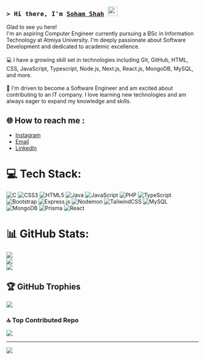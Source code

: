 ### <samp>&gt; Hi there, I'm <a href="https://github.com/sohxmshah" target="_blank"><b>Soham Shah</b></a> <img src="https://media.giphy.com/media/hvRJCLFzcasrR4ia7z/giphy.gif" width="25"> </samp>

Glad to see yu here!<br> I'm an aspiring Computer Engineer currently pursuing a BSc in Information Technology at Atmiya University. I'm deeply passionate about Software Development and dedicated to academic excellence.<br><br>💻 I have a growing skill set in technologies including Git, GitHub, HTML, CSS, JavaScript, Typescript, Node.js, Next.js, React.js, MongoDB, MySQL, and more.<br><br>🚀 I'm driven to become a Software Engineer and am excited about contributing to an IT company. I love learning new technologies and am always eager to expand my knowledge and skills.


## 🌐 How to reach me :
- [Instagram](https://www.instagram.com/sohxmshxh)
- [Email](mailto:sohamshxh@gmail.com)
- [LinkedIn](https://www.linkedin.com/in/sohxmshah/)

# 💻 Tech Stack:
![C](https://img.shields.io/badge/c-%2300599C.svg?style=flat&logo=c&logoColor=white) ![CSS3](https://img.shields.io/badge/css3-%231572B6.svg?style=flat&logo=css3&logoColor=white) ![HTML5](https://img.shields.io/badge/html5-%23E34F26.svg?style=flat&logo=html5&logoColor=white) ![Java](https://img.shields.io/badge/java-%23ED8B00.svg?style=flat&logo=openjdk&logoColor=white) ![JavaScript](https://img.shields.io/badge/javascript-%23323330.svg?style=flat&logo=javascript&logoColor=%23F7DF1E) ![PHP](https://img.shields.io/badge/php-%23777BB4.svg?style=flat&logo=php&logoColor=white) ![TypeScript](https://img.shields.io/badge/typescript-%23007ACC.svg?style=flat&logo=typescript&logoColor=white) ![Bootstrap](https://img.shields.io/badge/bootstrap-%238511FA.svg?style=flat&logo=bootstrap&logoColor=white) ![Express.js](https://img.shields.io/badge/express.js-%23404d59.svg?style=flat&logo=express&logoColor=%2361DAFB) ![Nodemon](https://img.shields.io/badge/NODEMON-%23323330.svg?style=flat&logo=nodemon&logoColor=%BBDEAD) ![TailwindCSS](https://img.shields.io/badge/tailwindcss-%2338B2AC.svg?style=flat&logo=tailwind-css&logoColor=white) ![MySQL](https://img.shields.io/badge/mysql-4479A1.svg?style=flat&logo=mysql&logoColor=white) ![MongoDB](https://img.shields.io/badge/MongoDB-%234ea94b.svg?style=flat&logo=mongodb&logoColor=white) ![Prisma](https://img.shields.io/badge/Prisma-3982CE?style=flat&logo=Prisma&logoColor=white) ![React](https://img.shields.io/badge/react-%2320232a.svg?style=flat&logo=react&logoColor=%2361DAFB)
# 📊 GitHub Stats:
![](https://github-readme-stats.vercel.app/api?username=sohxmshah&theme=dark&hide_border=false&include_all_commits=false&count_private=false)<br/>
![](https://github-readme-streak-stats.herokuapp.com/?user=sohxmshah&theme=dark&hide_border=false)<br/>
![](https://github-readme-stats.vercel.app/api/top-langs/?username=sohxmshah&theme=dark&hide_border=false&include_all_commits=false&count_private=false&layout=compact)

## 🏆 GitHub Trophies
![](https://github-profile-trophy.vercel.app/?username=sohxmshah&theme=react&no-frame=false&no-bg=true&margin-w=4)

### 🔝 Top Contributed Repo
![](https://github-contributor-stats.vercel.app/api?username=sohxmshah&limit=5&theme=dark&combine_all_yearly_contributions=true)

---
[![](https://visitcount.itsvg.in/api?id=sohxmshah&icon=0&color=1)](https://visitcount.itsvg.in)

<!-- Proudly created with GPRM ( https://gprm.itsvg.in ) -->
